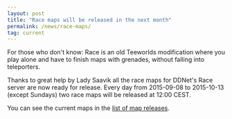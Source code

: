 ```yaml
---
layout: post
title: "Race maps will be released in the next month"
permalink: /news/race-maps/
tag: current
---
```

For those who don't know: Race is an old Teeworlds modification where you play alone and have to finish maps with grenades, without falling into teleporters.

Thanks to great help by Lady Saavik all the race maps for DDNet's Race server are now ready for release. Every day from 2015-09-08 to 2015-10-13 (except Sundays) two race maps will be released at 12:00 CEST.

You can see the current maps in the [list of map releases](/releases/).
